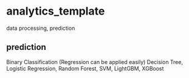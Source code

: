 # analytics_template
data processing, prediction


## prediction

Binary Classification (Regression can be applied easily)
Decision Tree, Logistic Regression, Random Forest, SVM, LightGBM,
XGBoost
